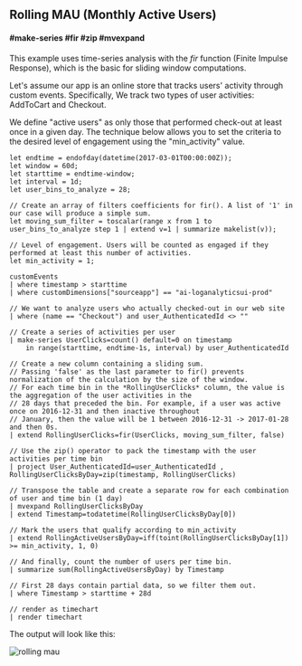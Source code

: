 ## Rolling MAU (Monthly Active Users)
#### #make-series #fir #zip #mvexpand

This example uses time-series analysis with the *fir* function (Finite Impulse Response), which is the basic for sliding window computations.

Let's assume our app is an online store that tracks users' activity through custom events. Specifically, We track two types of user activities: AddToCart and Checkout. 

We define "active users" as only those that performed check-out at least once in a given day.
The technique below allows you to set the criteria to the desired level of engagement using the "min_activity" value.

```AIQL
let endtime = endofday(datetime(2017-03-01T00:00:00Z));
let window = 60d;
let starttime = endtime-window;
let interval = 1d;
let user_bins_to_analyze = 28;

// Create an array of filters coefficients for fir(). A list of '1' in our case will produce a simple sum.
let moving_sum_filter = toscalar(range x from 1 to user_bins_to_analyze step 1 | extend v=1 | summarize makelist(v)); 

// Level of engagement. Users will be counted as engaged if they performed at least this number of activities.
let min_activity = 1;

customEvents
| where timestamp > starttime  
| where customDimensions["sourceapp"] == "ai-loganalyticsui-prod"

// We want to analyze users who actually checked-out in our web site
| where (name == "Checkout") and user_AuthenticatedId <> ""

// Create a series of activities per user
| make-series UserClicks=count() default=0 on timestamp 
	in range(starttime, endtime-1s, interval) by user_AuthenticatedId

// Create a new column containing a sliding sum. 
// Passing 'false' as the last parameter to fir() prevents normalization of the calculation by the size of the window.
// For each time bin in the *RollingUserClicks* column, the value is the aggregation of the user activities in the 
// 28 days that preceded the bin. For example, if a user was active once on 2016-12-31 and then inactive throughout 
// January, then the value will be 1 between 2016-12-31 -> 2017-01-28 and then 0s. 
| extend RollingUserClicks=fir(UserClicks, moving_sum_filter, false)

// Use the zip() operator to pack the timestamp with the user activities per time bin
| project User_AuthenticatedId=user_AuthenticatedId , RollingUserClicksByDay=zip(timestamp, RollingUserClicks)

// Transpose the table and create a separate row for each combination of user and time bin (1 day)
| mvexpand RollingUserClicksByDay
| extend Timestamp=todatetime(RollingUserClicksByDay[0])

// Mark the users that qualify according to min_activity
| extend RollingActiveUsersByDay=iff(toint(RollingUserClicksByDay[1]) >= min_activity, 1, 0)

// And finally, count the number of users per time bin.
| summarize sum(RollingActiveUsersByDay) by Timestamp

// First 28 days contain partial data, so we filter them out.
| where Timestamp > starttime + 28d

// render as timechart
| render timechart
```

The output will look like this:
<p><img src="~/examples/images/rolling-mau.png" alt="rolling mau"></p>